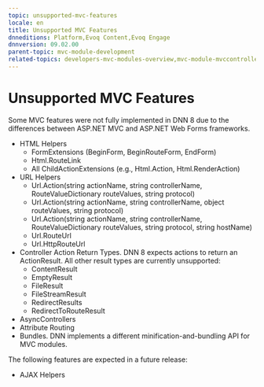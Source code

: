```yaml
---
topic: unsupported-mvc-features
locale: en
title: Unsupported MVC Features
dnneditions: Platform,Evoq Content,Evoq Engage
dnnversion: 09.02.00
parent-topic: mvc-module-development
related-topics: developers-mvc-modules-overview,mvc-module-mvccontroller,mvc-module-mvcviews,mvc-module-unittest
---
```


# Unsupported MVC Features

Some MVC features were not fully implemented in DNN 8 due to the differences between ASP.NET MVC and ASP.NET Web Forms frameworks.

*   HTML Helpers
    *   FormExtensions (BeginForm, BeginRouteForm, EndForm)
    *   Html.RouteLink
    *   All ChildActionExtensions (e.g., Html.Action, Html.RenderAction)
*   URL Helpers
    *   Url.Action(string actionName, string controllerName, RouteValueDictionary routeValues, string protocol)
    *   Url.Action(string actionName, string controllerName, object routeValues, string protocol)
    *   Url.Action(string actionName, string controllerName, RouteValueDictionary routeValues, string protocol, string hostName)
    *   Url.RouteUrl
    *   Url.HttpRouteUrl
*   Controller Action Return Types. DNN 8 expects actions to return an ActionResult. All other result types are currently unsupported:
    *   ContentResult
    *   EmptyResult
    *   FileResult
    *   FileStreamResult
    *   RedirectResults
    *   RedirectToRouteResult
*   AsyncControllers
*   Attribute Routing
*   Bundles. DNN implements a different minification-and-bundling API for MVC modules.

The following features are expected in a future release:

*   AJAX Helpers